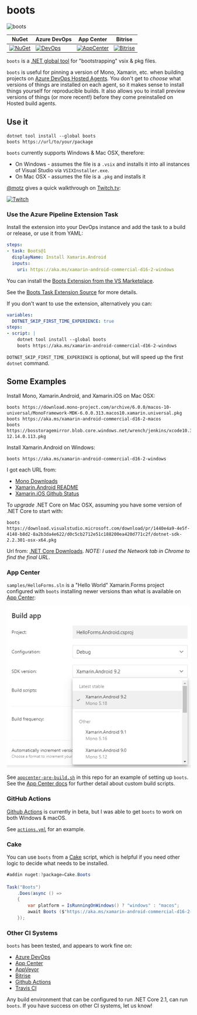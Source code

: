 # boots

![boots](icon.png)

| NuGet | Azure DevOps | App Center | Bitrise |
| --    | --           | --         | --      |
| [![NuGet](https://img.shields.io/nuget/dt/boots.svg)](https://www.nuget.org/packages/boots) | [![DevOps](https://jopepper.visualstudio.com/Jon%20Peppers%20OSS/_apis/build/status/jonathanpeppers.boots?branchName=master)](https://jopepper.visualstudio.com/Jon%20Peppers%20OSS/_build/latest?definitionId=8&branchName=master) | [![AppCenter](https://build.appcenter.ms/v0.1/apps/87931b9c-e617-4fb7-bfa9-9bfd74f39abb/branches/master/badge)][appcenter] | [![Bitrise](https://app.bitrise.io/app/bb148b2cc62339da/status.svg?token=TEhuHdoNElmh2w8uQ-mYcQ&branch=master)](https://app.bitrise.io/app/bb148b2cc62339da) |

`boots` is a [.NET global tool](https://docs.microsoft.com/en-us/dotnet/core/tools/global-tools) for "bootstrapping" vsix & pkg files.

`boots` is useful for pinning a version of Mono, Xamarin, etc. when building projects on [Azure DevOps Hosted Agents](https://docs.microsoft.com/en-us/azure/devops/pipelines/agents/agents?view=azure-devops). You don't get to _choose_ what versions of things are installed on each agent, so it makes sense to install things yourself for reproducible builds. It also allows you to install preview versions of things (or more recent!) before they come preinstalled on Hosted build agents.

## Use it

    dotnet tool install --global boots
    boots https://url/to/your/package

`boots` currently supports Windows & Mac OSX, therefore:

* On Windows - assumes the file is a `.vsix` and installs it into all instances of Visual Studio via `VSIXInstaller.exe`.
* On Mac OSX - assumes the file is a `.pkg` and installs it

[@motz](https://www.twitch.tv/jamesmontemagno) gives a quick walkthrough on [Twitch.tv](https://clips.twitch.tv/embed?clip=FunAgitatedCourgetteSmoocherZ):

[![Twitch](https://clips-media-assets2.twitch.tv/AT-cm%7C502459489-preview-260x147.jpg)](https://clips.twitch.tv/embed?clip=FunAgitatedCourgetteSmoocherZ)

### Use the Azure Pipeline Extension Task

Install the extension into your DevOps instance and add the task to a build or release, or use it from YAML:

```yaml
steps:
- task: Boots@1
  displayName: Install Xamarin.Android
  inputs:
    uri: https://aka.ms/xamarin-android-commercial-d16-2-windows
```

You can install the [Boots Extension from the VS Marketplace](https://marketplace.visualstudio.com/items?itemName=pjcollins.azp-utilities-boots).

See the [Boots Task Extension Source](https://github.com/pjcollins/azure-web-extensions#use-in-your-yaml-pipeline) for more details.

If you don't want to use the extension, alternatively you can:

```yaml
variables:
  DOTNET_SKIP_FIRST_TIME_EXPERIENCE: true
steps:
- script: |
    dotnet tool install --global boots
    boots https://aka.ms/xamarin-android-commercial-d16-2-windows
```
`DOTNET_SKIP_FIRST_TIME_EXPERIENCE` is optional, but will speed up the first `dotnet` command.

## Some Examples

Install Mono, Xamarin.Android, and Xamarin.iOS on Mac OSX:

    boots https://download.mono-project.com/archive/6.0.0/macos-10-universal/MonoFramework-MDK-6.0.0.313.macos10.xamarin.universal.pkg
    boots https://aka.ms/xamarin-android-commercial-d16-2-macos
    boots https://bosstoragemirror.blob.core.windows.net/wrench/jenkins/xcode10.3/72cb587a39c12dfaa20cd5a0b1eb60a908ff88a6/1/package/xamarin.ios-12.14.0.113.pkg

Install Xamarin.Android on Windows:

    boots https://aka.ms/xamarin-android-commercial-d16-2-windows

I got each URL from:

* [Mono Downloads](https://www.mono-project.com/download/stable/#download-mac)
* [Xamarin.Android README](https://github.com/xamarin/xamarin-android)
* [Xamarin.iOS Github Status](https://github.com/xamarin/xamarin-macios/commits/d16-2)

To _upgrade_ .NET Core on Mac OSX, assuming you have some version of .NET Core to start with:

    boots https://download.visualstudio.microsoft.com/download/pr/1440e4a9-4e5f-4148-b8d2-8a2b3da4e622/d0c5cb2712e51c188200ea420d771c2f/dotnet-sdk-2.2.301-osx-x64.pkg

Url from: [.NET Core Downloads](https://dotnet.microsoft.com/download/dotnet-core/2.2). _NOTE: I used the Network tab in Chrome to find the final URL_.

### App Center

`samples/HelloForms.sln` is a "Hello World" Xamarin.Forms project configured with `boots` installing newer versions than what is available on [App Center][appcenter]:

![AppCenter](docs/AppCenter.png)

See [`appcenter-pre-build.sh`](samples/HelloForms.Android/appcenter-pre-build.sh) in this repo for an example of setting up `boots`. See the [App Center docs](https://aka.ms/docs/build/custom/scripts) for further detail about custom build scripts.

### GitHub Actions

[Github Actions][actions] is currently in beta, but I was able to get `boots` to work on both Windows & macOS.

See [`actions.yml`](.github/workflows/actions.yml) for an example.

### Cake

You can use `boots` from a [Cake](https://cakebuild.net/) script, which is helpful if you need other logic to decide what needs to be installed.

```csharp
#addin nuget:?package=Cake.Boots

Task("Boots")
    .Does(async () =>
    {
        var platform = IsRunningOnWindows() ? "windows" : "macos";
        await Boots ($"https://aka.ms/xamarin-android-commercial-d16-2-{platform}");
    });
```

### Other CI Systems

`boots` has been tested, and appears to work fine on:

* [Azure DevOps](https://azure.microsoft.com/en-us/services/devops/)
* [App Center][appcenter]
* [AppVeyor](https://www.appveyor.com/)
* [Bitrise](https://www.bitrise.io/)
* [Github Actions][actions]
* [Travis CI](https://travis-ci.org/)

Any build environment that can be configured to run .NET Core 2.1, can run `boots`. If you have success on other CI systems, let us know!

[appcenter]: https://appcenter.ms
[actions]: https://github.com/features/actions
